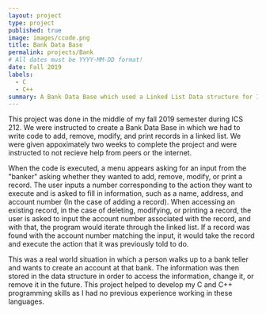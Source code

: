 ```yaml
---
layout: project
type: project
published: true
image: images/ccode.png
title: Bank Data Base
permalink: projects/Bank
# All dates must be YYYY-MM-DD format!
date: Fall 2019
labels:
  - C
  - C++
summary: A Bank Data Base which used a Linked List Data structure for ICS 212
---
```


This project was done in the middle of my fall 2019 semester during ICS 212.  We were instructed to create a Bank Data Base in which we had to write code to add, remove, modify, and print records in a linked list.  We were given appoximately two weeks to complete the project and were instructed to not recieve help from peers or the internet.  

When the code is executed, a menu appears asking for an input from the "banker" asking whether they wanted to add, remove, modify, or print a record.  The user inputs a number corresponding to the action they want to execute and is asked to fill in information, such as a name, address, and account number (In the case of adding a record).  When accessing an existing record, in the case of deleting, modifying, or printing a record, the user is asked to input the account number associated with the record, and with that, the program would iterate through the linked list.  If a record was found with the account number matching the input, it would take the record and execute the action that it was previously told to do.  

This was a real world situation in which a person walks up to a bank teller and wants to create an account at that bank.  The information was then stored in the data structure in order to access the information, change it, or remove it in the future.  This project helped to develop my C and C++ programming skills as I had no previous experience working in these languages.
